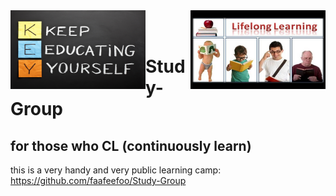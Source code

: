 <img align="left" width="216" height="126" src="/images/lifelong-learning.jpg">

<img align="right" width="216" height="126" src="/images/LifeLongLearning.jpg">

<br />
<br />

# 
#

# Study-Group
## for those who CL (continuously learn)

this is a very handy and very public learning camp: https://github.com/faafeefoo/Study-Group

